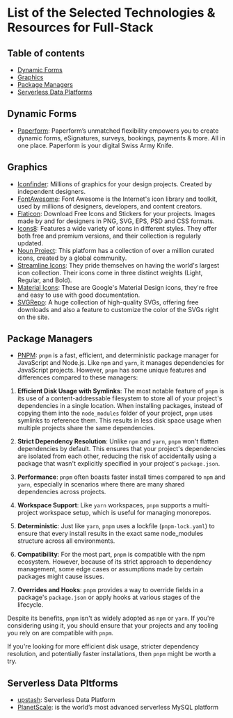 # List of the Selected Technologies &amp; Resources for Full-Stack
## Table of contents
- [Dynamic Forms](#dynamic-forms)
- [Graphics](#graphics)
- [Package Managers](#package-managers)
- [Serverless Data Platforms](#serverless-data-platforms)
## Dynamic Forms <a name="dynamic-forms"></a>
- [Paperform](https://paperform.co/): Paperform’s unmatched flexibility empowers you to create dynamic forms, eSignatures, surveys, bookings, payments & more. All in one place. Paperform is your digital Swiss Army Knife.
## Graphics <a name="graphics"></a>
- [Iconfinder](https://www.iconfinder.com/): Millions of graphics for your design projects. Created by independent designers.
- [FontAwesome](https://fontawesome.com/): Font Awesome is the Internet's icon library and toolkit, used by millions of designers, developers, and content creators.
- [Flaticon](https://www.flaticon.com/): Download Free Icons and Stickers for your projects. Images made by and for designers in PNG, SVG, EPS, PSD and CSS formats.
- [Icons8](https://icons8.com/): Features a wide variety of icons in different styles. They offer both free and premium versions, and their collection is regularly updated.
- [Noun Project](https://thenounproject.com/): This platform has a collection of over a million curated icons, created by a global community.
- [Streamline Icons](https://www.streamlinehq.com/): They pride themselves on having the world's largest icon collection. Their icons come in three distinct weights (Light, Regular, and Bold).
- [Material Icons](https://fonts.google.com/icons): These are Google's Material Design icons, they're free and easy to use with good documentation.
- [SVGRepo](https://www.svgrepo.com/): A huge collection of high-quality SVGs, offering free downloads and also a feature to customize the color of the SVGs right on the site.
## Package Managers <a name="package-managers"></a>
- [PNPM](https://pnpm.io/): `pnpm` is a fast, efficient, and deterministic package manager for JavaScript and Node.js. Like `npm` and `yarn`, it manages dependencies for JavaScript projects. However, `pnpm` has some unique features and differences compared to these managers:

1. **Efficient Disk Usage with Symlinks**: The most notable feature of `pnpm` is its use of a content-addressable filesystem to store all of your project's dependencies in a single location. When installing packages, instead of copying them into the `node_modules` folder of your project, `pnpm` uses symlinks to reference them. This results in less disk space usage when multiple projects share the same dependencies.

2. **Strict Dependency Resolution**: Unlike `npm` and `yarn`, `pnpm` won't flatten dependencies by default. This ensures that your project's dependencies are isolated from each other, reducing the risk of accidentally using a package that wasn't explicitly specified in your project's `package.json`.

3. **Performance**: `pnpm` often boasts faster install times compared to `npm` and `yarn`, especially in scenarios where there are many shared dependencies across projects.

4. **Workspace Support**: Like `yarn` workspaces, `pnpm` supports a multi-project workspace setup, which is useful for managing monorepos.

5. **Deterministic**: Just like `yarn`, `pnpm` uses a lockfile (`pnpm-lock.yaml`) to ensure that every install results in the exact same node_modules structure across all environments.

6. **Compatibility**: For the most part, `pnpm` is compatible with the npm ecosystem. However, because of its strict approach to dependency management, some edge cases or assumptions made by certain packages might cause issues. 

7. **Overrides and Hooks**: `pnpm` provides a way to override fields in a package's `package.json` or apply hooks at various stages of the lifecycle.

Despite its benefits, `pnpm` isn't as widely adopted as `npm` or `yarn`. If you're considering using it, you should ensure that your projects and any tooling you rely on are compatible with `pnpm`. 

If you're looking for more efficient disk usage, stricter dependency resolution, and potentially faster installations, then `pnpm` might be worth a try.
## Serverless Data Pltforms <a name="serverless-data-platforms"></a>
- [upstash](https://upstash.com/): Serverless Data Platform
- [PlanetScale](https://planetscale.com/): is the world’s most advanced serverless MySQL platform
